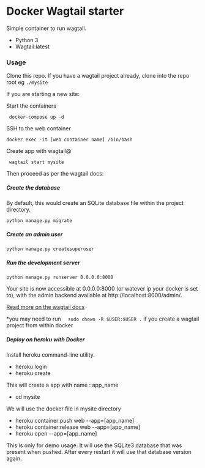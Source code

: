 # Docker Wagtail starter



Simple container to run wagtail.
- Python 3
- Wagtail:latest

### Usage

Clone this repo. If you have a wagtail project already, clone into the repo root eg ```./mysite```

If you are starting a new site:

Start the containers

``` docker-compose up -d```

SSH to the web container

``` docker exec -it [web container name] /bin/bash ```

Create app with wagtail@

``` wagtail start mysite```

Then proceed as per the wagtail docs:

##### Create the database
By default, this would create an SQLite database file within the project directory.

```python manage.py migrate```

##### Create an admin user #####

```python manage.py createsuperuser```

##### Run the development server

```python manage.py runserver 0.0.0.0:8000```

Your site is now accessible at 0.0.0.0:8000 (or watever ip your docker is set to), with the admin backend available at http://localhost:8000/admin/.

[Read more on the wagtail docs](http://docs.wagtail.io/en/v1.13.1/)

*you may need to run ```   sudo chown -R $USER:$USER . ``` if you create a wagtail project from within docker

##### Deploy on heroku with Docker

Install heroku command-line utility.

* heroku login
* heroku create

This will create a app with name : app_name
* cd  mysite

We will use the docker file in mysite directory
* heroku container:push web --app=[app_name]
* heroku container:release web --app=[app_name]
* heroku open --app=[app_name]

This is only for demo usage. It will use the SQLite3 database that was present when pushed. 
After every restart it will use that database version again.
